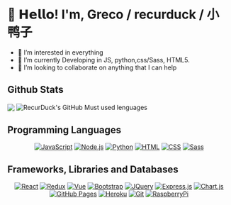 # 👋 𝗛𝗲𝗹𝗹𝗼! I'm, Greco / recurduck / 小鸭子 
- 👀 I’m interested in everything
- 🌱 I’m currently Developing in JS, python,css/Sass, HTML5.
- 💞️ I’m looking to collaborate on anything that I can help

## Github Stats

<img align="center" src="https://github-readme-stats.vercel.app/api?username=RecurDuck&show_icons=true&hide_border=true&count_private=true&theme=great-gatsby&icon_color=fad000" lt="RecurDuck's GitHub Stats">  <img align="center" src="https://github-readme-stats.vercel.app/api/top-langs/?username=recurduck&layout=compact&theme=github_dark" alt="RecurDuck's GitHub Must used lenguages">

## Programming Languages

<p align="center">
    <a href="#"><img alt="JavaScript" src="https://img.shields.io/badge/JavaScript%20-%23F7DF1E.svg?logo=javascript&logoColor=black"></a>
    <a href="#"><img alt="Node.js" src="https://img.shields.io/badge/node.js-6DA55F.svg?logo=node.js&logoColor=white"></a>
    <a href="#"><img alt="Python" src="https://img.shields.io/badge/python-%23000000.svg?logo=python&logoColor=ffdd54"></a>  
    <a href="#"><img alt="HTML" src="https://img.shields.io/badge/HTML%20-%23E34F26.svg?logo=html5&logoColor=white"></a>
    <a href="#"><img alt="CSS" src="https://img.shields.io/badge/CSS%20-%231572B6.svg?logo=css3&logoColor=white"></a>
    <a href="#"><img alt="Sass" src="https://img.shields.io/badge/Sass%20-hotpink.svg?logo=sass&logoColor=white"></a>
</p>

## Frameworks, Libraries and Databases

<p align="center">
  <a href="#"><img alt="React" src="https://img.shields.io/badge/React%20-%2320232a.svg?logo=react&logoColor=white"></a>
  <a href="#"><img alt="Redux" src="https://img.shields.io/badge/Redux%20-%23593d88.svg?logo=redux&logoColor=white"></a>
  <a href="#"><img alt="Vue" src="https://img.shields.io/badge/vuejs-%2335495e.svg?logo=vuedotjs&logoColor=white"></a>  
  <a href="#"><img alt="Bootstrap" src="https://img.shields.io/badge/Bootstrap-563D7C?logo=bootstrap&logoColor=white"></a>
  <a href="#"><img alt="JQuery" src="https://img.shields.io/badge/jquery-%230769AD.svg?logo=jquery&logoColor=ffdd54"></a>
  <a href="#"><img alt="Express.js" src="https://img.shields.io/badge/express.js-%23404d59.svg?logo=express&logoColor=white"></a>
  <a href="#"><img alt="Chart.js" src="https://img.shields.io/badge/chart.js-F5788D.svg?logo=chart.js&logoColor=white"></a>
  <a href="#"><img alt="GitHub Pages" src="https://img.shields.io/badge/GitHub%20Pages-%23327FC7.svg?logo=github&logoColor=white"></a>
  <a href="#"><img alt="Heroku" src="https://img.shields.io/badge/Heroku%20-%23430098.svg?logo=heroku&logoColor=white"></a>
  <a href="#"><img alt="Git" src="https://img.shields.io/badge/Git%20-%23F05033.svg?logo=git&logoColor=white"></a>
  <a href="#"><img alt="RaspberryPi" src="https://img.shields.io/badge/Raspberry%20Pi%20-%23ffffff.svg?logo=Raspberry-Pi&logoColor=%23F05033"></a>
</p>
